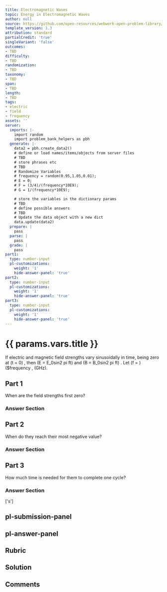 ```yaml
---
title: Electromagnetic Waves
topic: Energy in Electromagnetic Waves
author: null
source: https://github.com/open-resources/webwork-open-problem-library/tree/master/Contrib/BrockPhysics/College_Physics_Urone/24.Electromagnetic_Waves/24-04.Energy_in_Electromagnetic_Waves/NU_U17_24_04_017.pg
template_version: 1.3
attribution: standard
partialCredit: 'true'
singleVariant: 'false'
outcomes:
- TBD
difficulty:
- TBD
randomization:
- TBD
taxonomy:
- TBD
span:
- TBD
length:
- TBD
tags:
- electric
- field
- frequency
assets: ''
server:
  imports: |-
    import random
    import problem_bank_helpers as pbh
  generate: |-
    data2 = pbh.create_data2()
    # define or load names/items/objects from server files
    # TBD
    # store phrases etc
    # TBD
    # Randomize Variables
    # frequency = random(0.95,1.05,0.01);
    # E = 0;
    # F = (3/4)/(frequency*10E9);
    # G = 1/(frequency*10E9);

    # store the variables in the dictionary params
    # TBD
    # define possible answers
    # TBD
    # Update the data object with a new dict
    data.update(data2)
  prepare: |
    pass
  parse: |
    pass
  grade: |
    pass
part1:
  type: number-input
  pl-customizations:
    weight: '1'
    hide-answer-panel: 'true'
part2:
  type: number-input
  pl-customizations:
    weight: '1'
    hide-answer-panel: 'true'
part3:
  type: number-input
  pl-customizations:
    weight: '1'
    hide-answer-panel: 'true'
---
```


# {{ params.vars.title }} 


If electric and magnetic field strengths vary sinusoidally in time, being zero at (t = 0) , then (E = E_0sin2 pi ft) and (B = B_0sin2 pi ft) . Let (f = ) ($frequency , (GHz).

## Part 1 
When are the field strengths first zero? 


 ### Answer Section

## Part 2 
When do they reach their most negative value? 


 ### Answer Section

## Part 3 
How much time is needed for them to complete one cycle? 


 ### Answer Section
['s']

## pl-submission-panel 


## pl-answer-panel 


## Rubric 


## Solution 


## Comments 


